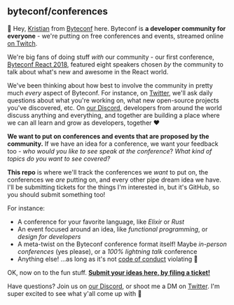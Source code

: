 ## byteconf/conferences

👋 Hey, [Kristian](https://twitter.com/signalnerve) from [Byteconf](https://byteconf.com) here. Byteconf is **a developer community for everyone** - we're putting on free conferences and events, streamed online [on Twitch](https://byteconf.com/s/twitch). 

We're big fans of doing stuff _with_ our community - our first conference, [Byteconf React 2018](https://www.byteconf.com/react-2018), featured eight speakers chosen _by_ the community to talk about what's new and awesome in the React world. 

We've been thinking about how best to involve the community in pretty much _every_ aspect of Byteconf. For instance, on [Twitter](https://twitter.com/byteconf), we'll ask daily questions about what you're working on, what new open-source projects you've discovered, etc. On [our Discord](https://byteconf.com/discord), developers from around the world discuss anything and everything, and together are building a place where we can all learn and grow as developers, together ❤️

**We want to put on conferences and events that are proposed by the community.** If we have an idea for a conference, we want your feedback too - _who would you like to see speak at the conference_? _What kind of topics do you want to see covered?_

**This repo** is where we'll track the conferences we _want_ to put on, the conferences we _are_ putting on, and every other pipe dream idea we have. I'll be submitting tickets for the things I'm interested in, but it's GitHub, so you should submit something too! 

For instance:
- A conference for your favorite language, like _Elixir_ or _Rust_
- An event focused around an idea, like _functional programming_, or _design for developers_
- A meta-twist on the Byteconf conference format itself! Maybe _in-person conferences_ (yes please), or a _100% lightning talk_ conference
- Anything else! ...as long as it's not [code of conduct](https://github.com/byteconf/ccoc) violating 🤗

OK, now on to the fun stuff. [**Submit your ideas here, by filing a ticket!**](https://github.com/byteconf/conferences/issues/new)

Have questions? Join us on [our Discord](https://byteconf.com/discord), or shoot me a DM on [Twitter](https://twitter.com/signalnerve). I'm super excited to see what y'all come up with 🙌
